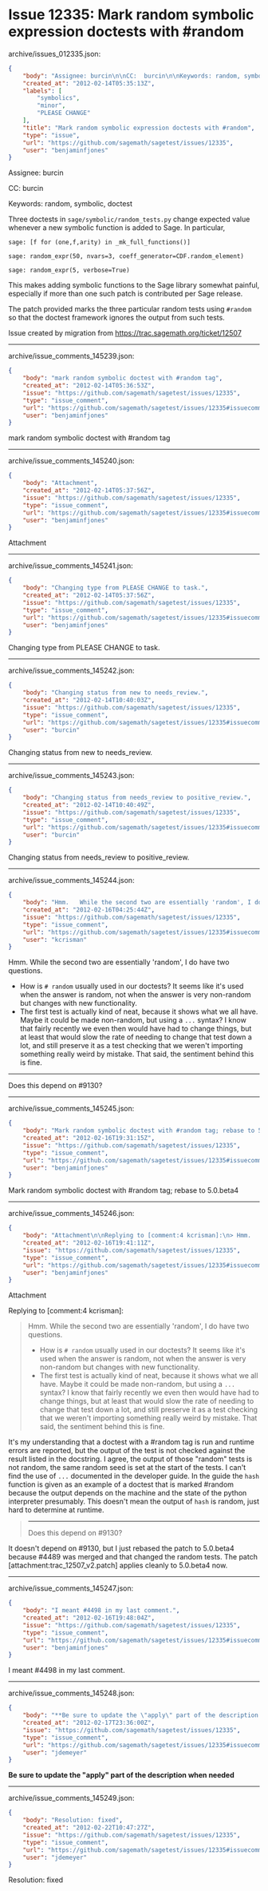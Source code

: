 # Issue 12335: Mark random symbolic expression doctests with #random

archive/issues_012335.json:
```json
{
    "body": "Assignee: burcin\n\nCC:  burcin\n\nKeywords: random, symbolic, doctest\n\nThree doctests in `sage/symbolic/random_tests.py` change expected value whenever a new symbolic function is added to Sage. In particular,\n\n\n```\nsage: [f for (one,f,arity) in _mk_full_functions()]\n```\n\n\n\n```\nsage: random_expr(50, nvars=3, coeff_generator=CDF.random_element)\n```\n\n\n\n```\nsage: random_expr(5, verbose=True)\n```\n\n\nThis makes adding symbolic functions to the Sage library somewhat painful, especially if more than one such patch is contributed per Sage release.\n\nThe patch provided marks the three particular random tests using `#random` so that the doctest framework ignores the output from such tests.\n\nIssue created by migration from https://trac.sagemath.org/ticket/12507\n\n",
    "created_at": "2012-02-14T05:35:13Z",
    "labels": [
        "symbolics",
        "minor",
        "PLEASE CHANGE"
    ],
    "title": "Mark random symbolic expression doctests with #random",
    "type": "issue",
    "url": "https://github.com/sagemath/sagetest/issues/12335",
    "user": "benjaminfjones"
}
```
Assignee: burcin

CC:  burcin

Keywords: random, symbolic, doctest

Three doctests in `sage/symbolic/random_tests.py` change expected value whenever a new symbolic function is added to Sage. In particular,


```
sage: [f for (one,f,arity) in _mk_full_functions()]
```



```
sage: random_expr(50, nvars=3, coeff_generator=CDF.random_element)
```



```
sage: random_expr(5, verbose=True)
```


This makes adding symbolic functions to the Sage library somewhat painful, especially if more than one such patch is contributed per Sage release.

The patch provided marks the three particular random tests using `#random` so that the doctest framework ignores the output from such tests.

Issue created by migration from https://trac.sagemath.org/ticket/12507





---

archive/issue_comments_145239.json:
```json
{
    "body": "mark random symbolic doctest with #random tag",
    "created_at": "2012-02-14T05:36:53Z",
    "issue": "https://github.com/sagemath/sagetest/issues/12335",
    "type": "issue_comment",
    "url": "https://github.com/sagemath/sagetest/issues/12335#issuecomment-145239",
    "user": "benjaminfjones"
}
```

mark random symbolic doctest with #random tag



---

archive/issue_comments_145240.json:
```json
{
    "body": "Attachment",
    "created_at": "2012-02-14T05:37:56Z",
    "issue": "https://github.com/sagemath/sagetest/issues/12335",
    "type": "issue_comment",
    "url": "https://github.com/sagemath/sagetest/issues/12335#issuecomment-145240",
    "user": "benjaminfjones"
}
```

Attachment



---

archive/issue_comments_145241.json:
```json
{
    "body": "Changing type from PLEASE CHANGE to task.",
    "created_at": "2012-02-14T05:37:56Z",
    "issue": "https://github.com/sagemath/sagetest/issues/12335",
    "type": "issue_comment",
    "url": "https://github.com/sagemath/sagetest/issues/12335#issuecomment-145241",
    "user": "benjaminfjones"
}
```

Changing type from PLEASE CHANGE to task.



---

archive/issue_comments_145242.json:
```json
{
    "body": "Changing status from new to needs_review.",
    "created_at": "2012-02-14T10:40:03Z",
    "issue": "https://github.com/sagemath/sagetest/issues/12335",
    "type": "issue_comment",
    "url": "https://github.com/sagemath/sagetest/issues/12335#issuecomment-145242",
    "user": "burcin"
}
```

Changing status from new to needs_review.



---

archive/issue_comments_145243.json:
```json
{
    "body": "Changing status from needs_review to positive_review.",
    "created_at": "2012-02-14T10:40:49Z",
    "issue": "https://github.com/sagemath/sagetest/issues/12335",
    "type": "issue_comment",
    "url": "https://github.com/sagemath/sagetest/issues/12335#issuecomment-145243",
    "user": "burcin"
}
```

Changing status from needs_review to positive_review.



---

archive/issue_comments_145244.json:
```json
{
    "body": "Hmm.   While the second two are essentially 'random', I do have two questions.\n   * How is `# random` usually used in our doctests?  It seems like it's used when the answer is random, not when the answer is very non-random but changes with new functionality.\n   * The first test is actually kind of neat, because it shows what we all have.  Maybe it could be made non-random, but using a `...`  syntax?  I know that fairly recently we even then would have had to change things, but at least that would slow the rate of needing to change that test down a lot, and still preserve it as a test checking that we weren't importing something really weird by mistake.\nThat said, the sentiment behind this is fine.\n\n----\nDoes this depend on #9130?",
    "created_at": "2012-02-16T04:25:44Z",
    "issue": "https://github.com/sagemath/sagetest/issues/12335",
    "type": "issue_comment",
    "url": "https://github.com/sagemath/sagetest/issues/12335#issuecomment-145244",
    "user": "kcrisman"
}
```

Hmm.   While the second two are essentially 'random', I do have two questions.
   * How is `# random` usually used in our doctests?  It seems like it's used when the answer is random, not when the answer is very non-random but changes with new functionality.
   * The first test is actually kind of neat, because it shows what we all have.  Maybe it could be made non-random, but using a `...`  syntax?  I know that fairly recently we even then would have had to change things, but at least that would slow the rate of needing to change that test down a lot, and still preserve it as a test checking that we weren't importing something really weird by mistake.
That said, the sentiment behind this is fine.

----
Does this depend on #9130?



---

archive/issue_comments_145245.json:
```json
{
    "body": "Mark random symbolic doctest with #random tag; rebase to 5.0.beta4",
    "created_at": "2012-02-16T19:31:15Z",
    "issue": "https://github.com/sagemath/sagetest/issues/12335",
    "type": "issue_comment",
    "url": "https://github.com/sagemath/sagetest/issues/12335#issuecomment-145245",
    "user": "benjaminfjones"
}
```

Mark random symbolic doctest with #random tag; rebase to 5.0.beta4



---

archive/issue_comments_145246.json:
```json
{
    "body": "Attachment\n\nReplying to [comment:4 kcrisman]:\n> Hmm.   While the second two are essentially 'random', I do have two questions.\n>  * How is `# random` usually used in our doctests?  It seems like it's used when the answer is random, not when the answer is very non-random but changes with new functionality.\n>  * The first test is actually kind of neat, because it shows what we all have.  Maybe it could be made non-random, but using a `...`  syntax?  I know that fairly recently we even then would have had to change things, but at least that would slow the rate of needing to change that test down a lot, and still preserve it as a test checking that we weren't importing something really weird by mistake.\n> That said, the sentiment behind this is fine.\n\nIt's my understanding that a doctest with a #random tag is run and runtime errors are reported, but the output of the test is not checked against the result listed in the docstring. I agree, the output of those \"random\" tests is not random, the same random seed is set at the start of the tests. I can't find the use of `...` documented in the developer guide. In the guide the `hash` function is given as an example of a doctest that is marked #random because the output depends on the machine and the state of the python interpreter presumably. This doesn't mean the output of `hash` is random, just hard to determine at runtime.\n\n\n> ----\n> Does this depend on #9130?\n\nIt doesn't depend on #9130, but I just rebased the patch to 5.0.beta4 because #4489 was merged and that changed the random tests. The patch [attachment:trac_12507_v2.patch] applies cleanly to 5.0.beta4 now.",
    "created_at": "2012-02-16T19:41:11Z",
    "issue": "https://github.com/sagemath/sagetest/issues/12335",
    "type": "issue_comment",
    "url": "https://github.com/sagemath/sagetest/issues/12335#issuecomment-145246",
    "user": "benjaminfjones"
}
```

Attachment

Replying to [comment:4 kcrisman]:
> Hmm.   While the second two are essentially 'random', I do have two questions.
>  * How is `# random` usually used in our doctests?  It seems like it's used when the answer is random, not when the answer is very non-random but changes with new functionality.
>  * The first test is actually kind of neat, because it shows what we all have.  Maybe it could be made non-random, but using a `...`  syntax?  I know that fairly recently we even then would have had to change things, but at least that would slow the rate of needing to change that test down a lot, and still preserve it as a test checking that we weren't importing something really weird by mistake.
> That said, the sentiment behind this is fine.

It's my understanding that a doctest with a #random tag is run and runtime errors are reported, but the output of the test is not checked against the result listed in the docstring. I agree, the output of those "random" tests is not random, the same random seed is set at the start of the tests. I can't find the use of `...` documented in the developer guide. In the guide the `hash` function is given as an example of a doctest that is marked #random because the output depends on the machine and the state of the python interpreter presumably. This doesn't mean the output of `hash` is random, just hard to determine at runtime.


> ----
> Does this depend on #9130?

It doesn't depend on #9130, but I just rebased the patch to 5.0.beta4 because #4489 was merged and that changed the random tests. The patch [attachment:trac_12507_v2.patch] applies cleanly to 5.0.beta4 now.



---

archive/issue_comments_145247.json:
```json
{
    "body": "I meant #4498 in my last comment.",
    "created_at": "2012-02-16T19:48:04Z",
    "issue": "https://github.com/sagemath/sagetest/issues/12335",
    "type": "issue_comment",
    "url": "https://github.com/sagemath/sagetest/issues/12335#issuecomment-145247",
    "user": "benjaminfjones"
}
```

I meant #4498 in my last comment.



---

archive/issue_comments_145248.json:
```json
{
    "body": "**Be sure to update the \"apply\" part of the description when needed**",
    "created_at": "2012-02-17T23:36:00Z",
    "issue": "https://github.com/sagemath/sagetest/issues/12335",
    "type": "issue_comment",
    "url": "https://github.com/sagemath/sagetest/issues/12335#issuecomment-145248",
    "user": "jdemeyer"
}
```

**Be sure to update the "apply" part of the description when needed**



---

archive/issue_comments_145249.json:
```json
{
    "body": "Resolution: fixed",
    "created_at": "2012-02-22T10:47:27Z",
    "issue": "https://github.com/sagemath/sagetest/issues/12335",
    "type": "issue_comment",
    "url": "https://github.com/sagemath/sagetest/issues/12335#issuecomment-145249",
    "user": "jdemeyer"
}
```

Resolution: fixed
